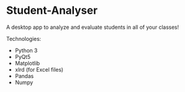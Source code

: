 # Student-Analyser
A desktop app to analyze and evaluate students in all of your classes!

Technologies:
- Python 3
- PyQt5
- Matplotlib
- xlrd (for Excel files)
- Pandas
- Numpy


